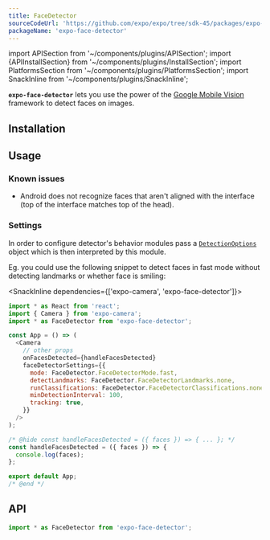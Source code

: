 ```yaml
---
title: FaceDetector
sourceCodeUrl: 'https://github.com/expo/expo/tree/sdk-45/packages/expo-face-detector'
packageName: 'expo-face-detector'
---
```


import APISection from '~/components/plugins/APISection';
import {APIInstallSection} from '~/components/plugins/InstallSection';
import PlatformsSection from '~/components/plugins/PlatformsSection';
import SnackInline from '~/components/plugins/SnackInline';

**`expo-face-detector`** lets you use the power of the [Google Mobile Vision](https://developers.google.com/vision/face-detection-concepts) framework to detect faces on images.

<PlatformsSection android ios />

## Installation

<APIInstallSection />

## Usage

### Known issues

- Android does not recognize faces that aren't aligned with the interface (top of the interface matches top of the head).

### Settings

In order to configure detector's behavior modules pass a [`DetectionOptions`](#detectionoptions) object which is then interpreted by this module.

Eg. you could use the following snippet to detect faces in fast mode without detecting landmarks or whether face is smiling:

<SnackInline dependencies={['expo-camera', 'expo-face-detector']}>

```js
import * as React from 'react';
import { Camera } from 'expo-camera';
import * as FaceDetector from 'expo-face-detector';

const App = () => (
  <Camera
    // other props
    onFacesDetected={handleFacesDetected}
    faceDetectorSettings={{
      mode: FaceDetector.FaceDetectorMode.fast,
      detectLandmarks: FaceDetector.FaceDetectorLandmarks.none,
      runClassifications: FaceDetector.FaceDetectorClassifications.none,
      minDetectionInterval: 100,
      tracking: true,
    }}
  />
);

/* @hide const handleFacesDetected = ({ faces }) => { ... }; */
const handleFacesDetected = ({ faces }) => {
  console.log(faces);
};

export default App;
/* @end */
```

</SnackInline>

## API

```js
import * as FaceDetector from 'expo-face-detector';
```

<APISection packageName="expo-face-detector" apiName="FaceDetector" />
